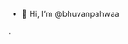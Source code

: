 - 👋 Hi, I’m @bhuvanpahwaa

.

<!---
bhuvanpahwaa/bhuvanpahwaa is a ✨ special ✨ repository because its `README.md` (this file) appears on your GitHub profile.
You can click the Preview link to take a look at your changes.
--->
